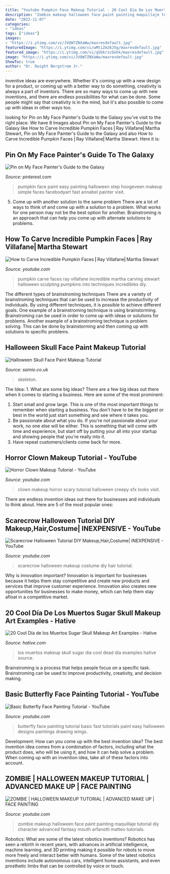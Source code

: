 ```yaml
---
title: "Youtube Pumpkin Face Makeup Tutorial - 20 Cool Día De Los Muertos Sugar Skull Makeup Art Examples"
description: "Zombie makeup halloween face paint painting maquillaje tutorial diy character advanced fantasy mouth arfanotti matteo tutorials"
date: "2022-11-07"
categories:
- "ideas"
tags: ["ideas"]
images:
- "https://i.ytimg.com/vi/JVQW7ZNXaWw/maxresdefault.jpg"
featuredImage: "https://i.ytimg.com/vi/wMtiZm26J5g/maxresdefault.jpg"
featured_image: "https://i.ytimg.com/vi/q5bkrzcDehk/maxresdefault.jpg"
image: "https://i.ytimg.com/vi/JVQW7ZNXaWw/maxresdefault.jpg"
ShowToc: true
author: "Dr. Dwight Bergstrom Jr."
---
```



inventive ideas are everywhere. Whether it's coming up with a new design for a product, or coming up with a better way to do something, creativity is always a part of inventors. There are so many ways to come up with new inventions, and there are endless possibilities for what can be done. Some people might say that creativity is in the mind, but it's also possible to come up with ideas in other ways too.

	

		
looking for Pin on My Face Painter&#039;s Guide to the Galaxy you've visit to the right place. We have 8 Images about Pin on My Face Painter&#039;s Guide to the Galaxy like How to Carve Incredible Pumpkin Faces ⎢Ray Villafane⎢Martha Stewart, Pin on My Face Painter&#039;s Guide to the Galaxy and also How to Carve Incredible Pumpkin Faces ⎢Ray Villafane⎢Martha Stewart. Here it is:
		
    
## Pin On My Face Painter&#039;s Guide To The Galaxy

<img loading=lazy src="https://i.pinimg.com/736x/02/22/ca/0222ca00fa71698de25428630f6f42fb.jpg" onerror="this.onerror=null;this.src='https://tse4.mm.bing.net/th?id=OIP.P_-1WKNYti-a9BazbMmWPwHaHa&amp;pid=15.1';" alt="Pin on My Face Painter&#039;s Guide to the Galaxy">

_Source: pinterest.com_

>pumpkin face paint easy painting halloween step hoogeveen makeup simple faces facebodyart fast annabel painter visit. 

	

5. Come up with another solution to the same problem
There are a lot of ways to think of and come up with a solution to a problem. What works for one person may not be the best option for another. Brainstroming is an approach that can help you come up with alternate solutions to problems.

    
## How To Carve Incredible Pumpkin Faces ⎢Ray Villafane⎢Martha Stewart

<img loading=lazy src="https://i.ytimg.com/vi/JAf-eIvarJs/maxresdefault.jpg" onerror="this.onerror=null;this.src='https://tse1.mm.bing.net/th?id=OIP.PISYcVb1uXYoCwjnIga4DwHaEK&amp;pid=15.1';" alt="How to Carve Incredible Pumpkin Faces ⎢Ray Villafane⎢Martha Stewart">

_Source: youtube.com_

>pumpkin carve faces ray villafane incredible martha carving stewart halloween sculpting pumpkins into techniques incredibles diy. 

	

The different types of brainstroming techniques
There are a variety of brainstroming techniques that can be used to increase the productivity of individuals. By using different techniques, it is possible to achieve different goals. One example of a brainstroming technique is using brainstorming. Brainstroming can be used in order to come up with ideas or solutions for problems. Another example of a brainstroming technique is problem solving. This can be done by brainstorming and then coming up with solutions to specific problems.

    
## Halloween Skull Face Paint Makeup Tutorial

<img loading=lazy src="https://www.samio.co.uk/wp-content/uploads/2013/10/Halloween-skull-skeleton-face-paint-tutorial.jpg" onerror="this.onerror=null;this.src='https://tse3.mm.bing.net/th?id=OIP.mWkm4_1CpT6CKl-hyvudagHaFb&amp;pid=15.1';" alt="Halloween Skull Face Paint Makeup Tutorial">

_Source: samio.co.uk_

>skeleton. 

	

The Idea: 1. What are some big ideas?
There are a few big ideas out there when it comes to starting a business. Here are some of the most prominent:
1. Start small and grow large. This is one of the most important things to remember when starting a business. You don't have to be the biggest or best in the world just start something and see where it takes you.
2. Be passionate about what you do. If you're not passionate about your work, no one else will be either. This is something that will come with time and experience, but start off by putting your all into your startup and showing people that you're really into it.
3. Have repeat customers/clients come back for more.

    
## Horror Clown Makeup Tutorial - YouTube

<img loading=lazy src="https://i.ytimg.com/vi/q5bkrzcDehk/maxresdefault.jpg" onerror="this.onerror=null;this.src='https://tse1.mm.bing.net/th?id=OIP.fndRjnNsWY3r2O5Ra9vSqQHaEK&amp;pid=15.1';" alt="Horror Clown Makeup Tutorial - YouTube">

_Source: youtube.com_

>clown makeup horror scary tutorial halloween creepy sfx looks visit. 

	

There are endless invention ideas out there for businesses and individuals to think about. Here are 5 of the most popular ones:

    
## Scarecrow Halloween Tutorial DIY Makeup,Hair,Costume| INEXPENSIVE - YouTube

<img loading=lazy src="https://i.ytimg.com/vi/AvVjrwa9bLA/maxresdefault.jpg" onerror="this.onerror=null;this.src='https://tse2.mm.bing.net/th?id=OIP.hN9qotPL0hflNfI4ZAZcfgHaEK&amp;pid=15.1';" alt="Scarecrow Halloween Tutorial DIY Makeup,Hair,Costume| INEXPENSIVE - YouTube">

_Source: youtube.com_

>scarecrow halloween makeup costume diy hair tutorial. 

	

Why is innovation important?
Innovation is important for businesses because it helps them stay competitive and create new products and services that improve customer experience. Innovation also creates new opportunities for businesses to make money, which can help them stay afloat in a competitive market.

    
## 20 Cool Día De Los Muertos Sugar Skull Makeup Art Examples - Hative

<img loading=lazy src="https://hative.com/wp-content/uploads/2014/05/dia-de-los-muertos/11-day-of-the-dead-make-up.jpg" onerror="this.onerror=null;this.src='https://tse4.mm.bing.net/th?id=OIP.RAcfF7n2-vRDyyR8OlxolQHaJ0&amp;pid=15.1';" alt="20 Cool Día de los Muertos Sugar Skull Makeup Art Examples - Hative">

_Source: hative.com_

>los muertos makeup skull sugar dia cool dead día examples hative source. 

	

Brainstroming is a process that helps people focus on a specific task. Brainstroming can be used to improve productivity, creativity, and decision making.

    
## Basic Butterfly Face Painting Tutorial - YouTube

<img loading=lazy src="https://i.ytimg.com/vi/JVQW7ZNXaWw/maxresdefault.jpg" onerror="this.onerror=null;this.src='https://tse2.mm.bing.net/th?id=OIP.IjJ16eZG_upNQoGVSfwMQQHaEK&amp;pid=15.1';" alt="Basic Butterfly Face Painting Tutorial - YouTube">

_Source: youtube.com_

>butterfly face painting tutorial basic fast tutorials paint easy halloween designs paintings drawing wings. 

	

Development: How can you come up with the best invention idea?
The best invention idea comes from a combination of factors, including what the product does, who will be using it, and how it can help solve a problem. When coming up with an invention idea, take all of these factors into account.

    
## ZOMBIE | HALLOWEEN MAKEUP TUTORIAL | ADVANCED MAKE UP | FACE PAINTING

<img loading=lazy src="https://i.ytimg.com/vi/wMtiZm26J5g/maxresdefault.jpg" onerror="this.onerror=null;this.src='https://tse3.mm.bing.net/th?id=OIP.0UmclzEfIlGpC1f4nVdFxAHaE8&amp;pid=15.1';" alt="ZOMBIE | HALLOWEEN MAKEUP TUTORIAL | ADVANCED MAKE UP | FACE PAINTING">

_Source: youtube.com_

>zombie makeup halloween face paint painting maquillaje tutorial diy character advanced fantasy mouth arfanotti matteo tutorials. 

	

Robotics: What are some of the latest robotics inventions?
Robotics has seen a rebirth in recent years, with advances in artificial intelligence, machine learning, and 3D printing making it possible for robots to move more freely and interact better with humans. Some of the latest robotics inventions include autonomous cars, intelligent home assistants, and even prosthetic limbs that can be controlled by voice or touch.

